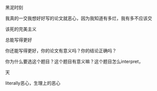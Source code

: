黑泥时刻

我真的一交我想好好写的论文就恶心，因为我知道有多烂，我有多不应该交

该死的完美主义

总能写得更好

你还能写得更好，你的论文有意义吗？你的结论正确吗？

你为什么要选这个题目？这个题目有意义嘛？这个题目怎么interpret，

天

literally恶心，生理上的恶心
